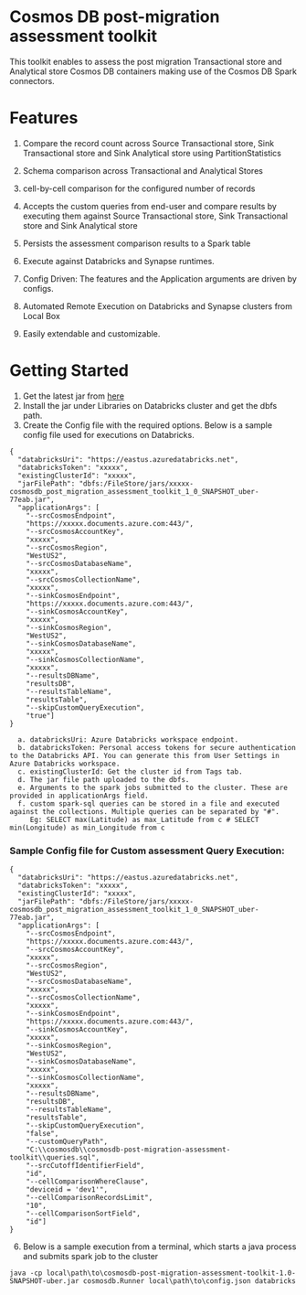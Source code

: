 # Cosmos DB post-migration assessment toolkit

This toolkit enables to assess the post migration Transactional store and Analytical store Cosmos DB containers making use of the Cosmos DB Spark connectors. 

# Features
1. Compare the record count across Source Transactional store, Sink Transactional store and Sink Analytical store using PartitionStatistics 

2. Schema comparison across Transactional and Analytical Stores

3. cell-by-cell comparison for the configured number of records 

4. Accepts the custom queries from end-user and compare results by executing them against Source Transactional store, Sink Transactional store and Sink Analytical store 

5. Persists the assessment comparison results to a Spark table

6. Execute against Databricks and Synapse runtimes.

7. Config Driven: The features and the Application arguments are driven by configs. 

8. Automated Remote Execution on Databricks and Synapse clusters from Local Box

9. Easily extendable and customizable. 


# Getting Started

1. Get the latest jar from [here](https://revin.blob.core.windows.net/cosmosdb-post-migration-assessment-toolkit/cosmosdb-post-migration-assessment-toolkit-1.0-SNAPSHOT-uber.jar)
2. Install the jar under Libraries on Databricks cluster and get the dbfs path. 
3. Create the Config file with the required options. Below is a sample config file used for executions on Databricks.

```
{
  "databricksUri": "https://eastus.azuredatabricks.net",
  "databricksToken": "xxxxx",
  "existingClusterId": "xxxxx",
  "jarFilePath": "dbfs:/FileStore/jars/xxxxx-cosmosdb_post_migration_assessment_toolkit_1_0_SNAPSHOT_uber-77eab.jar",
  "applicationArgs": [
	"--srcCosmosEndpoint",
	"https://xxxxx.documents.azure.com:443/",
	"--srcCosmosAccountKey",
	"xxxxx",
	"--srcCosmosRegion",
	"WestUS2",
	"--srcCosmosDatabaseName",
	"xxxxx",
	"--srcCosmosCollectionName",
	"xxxxx",	
	"--sinkCosmosEndpoint",
	"https://xxxxx.documents.azure.com:443/",
	"--sinkCosmosAccountKey",
	"xxxxx",
	"--sinkCosmosRegion",
	"WestUS2",
	"--sinkCosmosDatabaseName",
	"xxxxx",
	"--sinkCosmosCollectionName",
	"xxxxx",	
	"--resultsDBName",
	"resultsDB",
	"--resultsTableName",
	"resultsTable",
	"--skipCustomQueryExecution",
	"true"]
}
```

```
  a. databricksUri: Azure Databricks workspace endpoint.
  b. databricksToken: Personal access tokens for secure authentication to the Databricks API. You can generate this from User Settings in Azure Databricks workspace.
  c. existingClusterId: Get the cluster id from Tags tab.
  d. The jar file path uploaded to the dbfs.
  e. Arguments to the spark jobs submitted to the cluster. These are provided in applicationArgs field.
  f. custom spark-sql queries can be stored in a file and executed against the collections. Multiple queries can be separated by "#".
     Eg: SELECT max(Latitude) as max_Latitude from c # SELECT min(Longitude) as min_Longitude from c
```   


### Sample Config file for Custom assessment Query Execution:

``` 
{
  "databricksUri": "https://eastus.azuredatabricks.net",
  "databricksToken": "xxxxx",
  "existingClusterId": "xxxxx",
  "jarFilePath": "dbfs:/FileStore/jars/xxxxx-cosmosdb_post_migration_assessment_toolkit_1_0_SNAPSHOT_uber-77eab.jar",
  "applicationArgs": [
	"--srcCosmosEndpoint",
	"https://xxxxx.documents.azure.com:443/",
	"--srcCosmosAccountKey",
	"xxxxx",
	"--srcCosmosRegion",
	"WestUS2",
	"--srcCosmosDatabaseName",
	"xxxxx",
	"--srcCosmosCollectionName",
	"xxxxx",	
	"--sinkCosmosEndpoint",
	"https://xxxxx.documents.azure.com:443/",
	"--sinkCosmosAccountKey",
	"xxxxx",
	"--sinkCosmosRegion",
	"WestUS2",
	"--sinkCosmosDatabaseName",
	"xxxxx",
	"--sinkCosmosCollectionName",
	"xxxxx",	
	"--resultsDBName",
	"resultsDB",
	"--resultsTableName",
	"resultsTable",
	"--skipCustomQueryExecution",
	"false",
	"--customQueryPath",
	"C:\\cosmosdb\\cosmosdb-post-migration-assessment-toolkit\\queries.sql",
	"--srcCutoffIdentifierField",
	"id",			
	"--cellComparisonWhereClause",
	"deviceid = 'dev1'",
	"--cellComparisonRecordsLimit",
	"10",
	"--cellComparisonSortField",
	"id"]
}
``` 

6. Below is a sample execution from a terminal, which starts a java process and submits spark job to the cluster

``` 
java -cp local\path\to\cosmosdb-post-migration-assessment-toolkit-1.0-SNAPSHOT-uber.jar cosmosdb.Runner local\path\to\config.json databricks
```



 
